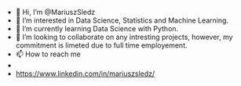 - 👋 Hi, I’m @MariuszSledz
- 👀 I’m interested in Data Science, Statistics and Machine Learning. 
- 🌱 I’m currently learning Data Science with Python. 
- 💞️ I’m looking to collaborate on any intresting projects, however, my commitment is limeted due to full time employement. 
- 📫 How to reach me 
- 
- https://www.linkedin.com/in/mariuszsledz/


<div data-iframe-width="150" data-iframe-height="270" data-share-badge-id="514c298a-6270-41ea-a7fe-3846ab14ada9" data-share-badge-host="https://www.credly.com"></div><script type="text/javascript" async src="//cdn.credly.com/assets/utilities/embed.js"></script>

<!---
MariuszSledz/MariuszSledz is a ✨ special ✨ repository because its `README.md` (this file) appears on your GitHub profile.
You can click the Preview link to take a look at your changes.
--->
